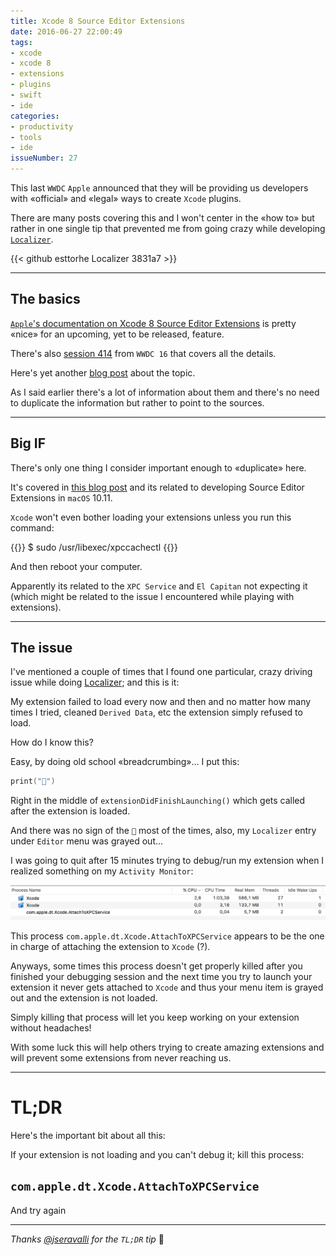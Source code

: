 ```yaml
---
title: Xcode 8 Source Editor Extensions
date: 2016-06-27 22:00:49
tags:
- xcode
- xcode 8
- extensions
- plugins
- swift
- ide
categories:
- productivity
- tools
- ide
issueNumber: 27
---
```

This last `WWDC` `Apple` announced that they will be providing us developers with «official» and «legal» ways to create `Xcode` plugins.

There are many posts covering this and I won't center in the «how to» but rather in one single tip that prevented me from going crazy while developing [`Localizer`][localizer].

{{< github esttorhe Localizer 3831a7 >}}

<!--more-->

---

## The basics
[`Apple`'s documentation on Xcode 8 Source Editor Extensions][appledocs] is pretty «nice» for an upcoming, yet to be released, feature.

There's also [session 414][applevideo] from `WWDC 16` that covers all the details.

Here's yet another [blog post][extensions-blogpost] about the topic.

As I said earlier there's a lot of information about them and there's no need to duplicate the information but rather to point to the sources.

---

## Big IF

There's only one thing I consider important enough to «duplicate» here.

It's covered in [this blog post][extensions-blogpost] and its related to developing Source Editor Extensions in `macOS` 10.11.

`Xcode` won't even bother loading your extensions unless you run this command:

{{<terminal prompt="$">}}
$ sudo /usr/libexec/xpccachectl
{{</terminal>}}

And then reboot your computer.

Apparently its related to the `XPC Service` and `El Capitan` not expecting it (which might be related to the issue I encountered while playing with extensions).

---

## The issue

I've mentioned a couple of times that I found one particular, crazy driving issue while doing [Localizer][localizer]; and this is it:

My extension failed to load every now and then and no matter how many times I tried, cleaned `Derived Data`, etc the extension simply refused to load.

How do I know this?

Easy, by doing old school «breadcrumbing»… I put this:

```swift
print("🎉")
```

Right in the middle of `extensionDidFinishLaunching()` which gets called after the extension is loaded.

And there was no sign of the `🎉` most of the times, also, my `Localizer` entry under `Editor` menu was grayed out…

I was going to quit after 15 minutes trying to debug/run my extension when I realized something on my `Activity Monitor`:

![](assets/images/post/2016/06/Xcode-8-Source-Editor-Extensions/XPC.png)

This process `com.apple.dt.Xcode.AttachToXPCService` appears to be the one in charge of attaching the extension to `Xcode` (?).

Anyways, some times this process doesn't get properly killed after you finished your debugging session and the next time you try to launch your extension it never gets attached to `Xcode` and thus your menu item is grayed out and the extension is not loaded.

Simply killing that process will let you keep working on your extension without headaches!

With some luck this will help others trying to create amazing extensions and will prevent some extensions from never reaching us.

---

# TL;DR

Here's the important bit about all this:

If your extension is not loading and you can't debug it; kill this process:

**`com.apple.dt.Xcode.AttachToXPCService`**
---

And try again

---

*Thanks [@jseravalli][jseravalli] for the `TL;DR` tip* 🙇

[localizer]:https://github.com/esttorhe/localizer
[appledocs]:https://developer.apple.com/app-extensions/
[applevideo]:https://developer.apple.com/videos/play/wwdc2016/414/
[extensions-blogpost]:http://www.russbishop.net/xcode-extensions
[jseravalli]:https://github.com/jseravalli
